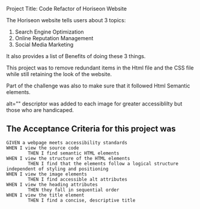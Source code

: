 Project Title: Code Refactor of Horiseon Website

The Horiseon website tells users about 3 topics:
1. Search Engine Optimization
2. Online Reputation Management
3. Social Media Marketing

It also provides a list of Benefits of doing these 3 things.

This project was to remove redundant items in the Html file and the CSS file while still retaining the look of the website.

Part of the challenge was also to make sure that it followed Html Semantic elements.

alt="" descriptor was added to each image for greater accessiblilty but those who are handicaped.

## The Acceptance Criteria for this project was

```
GIVEN a webpage meets accessibility standards
WHEN I view the source code
        THEN I find semantic HTML elements
WHEN I view the structure of the HTML elements
        THEN I find that the elements follow a logical structure independent of styling and positioning
WHEN I view the image elements
        THEN I find accessible alt attributes
WHEN I view the heading attributes
        THEN they fall in sequential order
WHEN I view the title element
        THEN I find a concise, descriptive title
```
